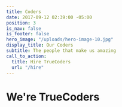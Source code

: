 ```yaml
---
title: Coders
date: 2017-09-12 02:39:00 -05:00
position: 3
is_nav: false
is_footer: false
hero_image: "/uploads/hero-image-10.jpg"
display_title: Our Coders
subtitle: The people that make us amazing
call_to_action:
  title: Hire TrueCoders
  url: "/hire"
---
```


# We're TrueCoders
